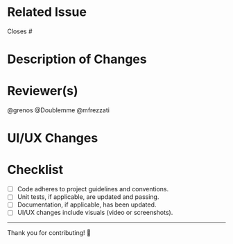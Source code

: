 # Related Issue

<!-- Link to the issue in the repository, e.g., Closes #123 or Fixes #456 OR first create an issue before submitting a merge request -->

Closes #

# Description of Changes

<!-- Provide a detailed description of the changes made in this pull request. -->

# Reviewer(s)

<!-- @mention the person or team responsible for reviewing this pull request. -->

@grenos @Doublemme @mfrezzati

# UI/UX Changes

<!-- If applicable, include a video screen recording or screenshot showcasing the UI/UX changes. -->
<!-- You can attach videos/images directly or provide links here. -->

# Checklist

-   [ ] Code adheres to project guidelines and conventions.
-   [ ] Unit tests, if applicable, are updated and passing.
-   [ ] Documentation, if applicable, has been updated.
-   [ ] UI/UX changes include visuals (video or screenshots).

---

Thank you for contributing! 🎉

